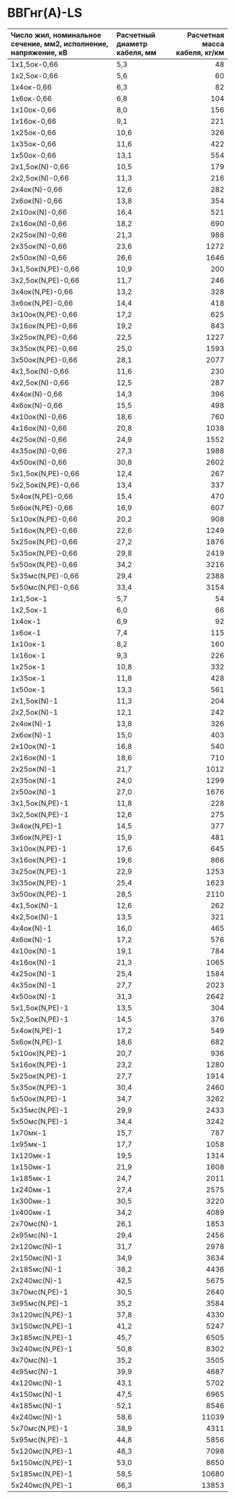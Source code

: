 # ВВГнг(А)-LS

| Число жил, номинальное сечение, мм2, исполнение, напряжение, кВ   | Расчетный диаметр кабеля, мм   |   Расчетная масса кабеля, кг/км |
|:------------------------------------------------------------------|:-------------------------------|--------------------------------:|
| 1х1,5ок-0,66                                                      | 5,3                            |                              48 |
| 1х2,5ок-0,66                                                      | 5,6                            |                              60 |
| 1х4ок-0,66                                                        | 6,3                            |                              82 |
| 1х6ок-0,66                                                        | 6,8                            |                             104 |
| 1х10ок-0,66                                                       | 8,0                            |                             156 |
| 1х16ок-0,66                                                       | 9,1                            |                             221 |
| 1х25ок-0,66                                                       | 10,6                           |                             326 |
| 1х35ок-0,66                                                       | 11,6                           |                             422 |
| 1х50ок-0,66                                                       | 13,1                           |                             554 |
| 2х1,5ок(N)-0,66                                                   | 10,5                           |                             179 |
| 2х2,5ок(N)-0,66                                                   | 11,3                           |                             216 |
| 2х4ок(N)-0,66                                                     | 12,6                           |                             282 |
| 2х6ок(N)-0,66                                                     | 13,8                           |                             354 |
| 2х10ок(N)-0,66                                                    | 16,4                           |                             521 |
| 2х16ок(N)-0,66                                                    | 18,2                           |                             690 |
| 2х25ок(N)-0,66                                                    | 21,3                           |                             988 |
| 2х35ок(N)-0,66                                                    | 23,6                           |                            1272 |
| 2х50ок(N)-0,66                                                    | 26,6                           |                            1646 |
| 3х1,5ок(N,PE)-0,66                                                | 10,9                           |                             200 |
| 3х2,5ок(N,PE)-0,66                                                | 11,7                           |                             246 |
| 3х4ок(N,PE)-0,66                                                  | 13,2                           |                             328 |
| 3х6ок(N,PE)-0,66                                                  | 14,4                           |                             418 |
| 3х10ок(N,PE)-0,66                                                 | 17,2                           |                             625 |
| 3х16ок(N,PE)-0,66                                                 | 19,2                           |                             843 |
| 3х25ок(N,PE)-0,66                                                 | 22,5                           |                            1227 |
| 3х35ок(N,PE)-0,66                                                 | 25,0                           |                            1593 |
| 3х50ок(N,PE)-0,66                                                 | 28,1                           |                            2077 |
| 4х1,5ок(N)-0,66                                                   | 11,6                           |                             230 |
| 4х2,5ок(N)-0,66                                                   | 12,5                           |                             287 |
| 4х4ок(N)-0,66                                                     | 14,3                           |                             396 |
| 4х6ок(N)-0,66                                                     | 15,5                           |                             498 |
| 4х10ок(N)-0,66                                                    | 18,6                           |                             760 |
| 4х16ок(N)-0,66                                                    | 20,8                           |                            1038 |
| 4х25ок(N)-0,66                                                    | 24,9                           |                            1552 |
| 4х35ок(N)-0,66                                                    | 27,3                           |                            1988 |
| 4х50ок(N)-0,66                                                    | 30,8                           |                            2602 |
| 5х1,5ок(N,PE)-0,66                                                | 12,4                           |                             267 |
| 5х2,5ок(N,PE)-0,66                                                | 13,4                           |                             337 |
| 5х4ок(N,PE)-0,66                                                  | 15,4                           |                             470 |
| 5х6ок(N,PE)-0,66                                                  | 16,9                           |                             607 |
| 5х10ок(N,PE)-0,66                                                 | 20,2                           |                             908 |
| 5х16ок(N,PE)-0,66                                                 | 22,6                           |                            1249 |
| 5х25ок(N,PE)-0,66                                                 | 27,2                           |                            1876 |
| 5х35ок(N,PE)-0,66                                                 | 29,8                           |                            2419 |
| 5х50ок(N,PE)-0,66                                                 | 34,2                           |                            3216 |
| 5х35мс(N,PE)-0,66                                                 | 29,4                           |                            2388 |
| 5х50мс(N,PE)-0,66                                                 | 33,4                           |                            3154 |
| 1х1,5ок-1                                                         | 5,7                            |                              54 |
| 1х2,5ок-1                                                         | 6,0                            |                              66 |
| 1х4ок-1                                                           | 6,9                            |                              92 |
| 1х6ок-1                                                           | 7,4                            |                             115 |
| 1х10ок-1                                                          | 8,2                            |                             160 |
| 1х16ок-1                                                          | 9,3                            |                             226 |
| 1х25ок-1                                                          | 10,8                           |                             332 |
| 1х35ок-1                                                          | 11,8                           |                             428 |
| 1х50ок-1                                                          | 13,3                           |                             561 |
| 2х1,5ок(N)-1                                                      | 11,3                           |                             204 |
| 2х2,5ок(N)-1                                                      | 12,1                           |                             242 |
| 2х4ок(N)-1                                                        | 13,8                           |                             326 |
| 2х6ок(N)-1                                                        | 15,0                           |                             403 |
| 2х10ок(N)-1                                                       | 16,8                           |                             540 |
| 2х16ок(N)-1                                                       | 18,6                           |                             710 |
| 2х25ок(N)-1                                                       | 21,7                           |                            1012 |
| 2х35ок(N)-1                                                       | 24,0                           |                            1299 |
| 2х50ок(N)-1                                                       | 27,0                           |                            1676 |
| 3х1,5ок(N,PE)-1                                                   | 11,8                           |                             228 |
| 3х2,5ок(N,PE)-1                                                   | 12,6                           |                             275 |
| 3х4ок(N,PE)-1                                                     | 14,5                           |                             377 |
| 3х6ок(N,PE)-1                                                     | 15,9                           |                             481 |
| 3х10ок(N,PE)-1                                                    | 17,6                           |                             645 |
| 3х16ок(N,PE)-1                                                    | 19,6                           |                             866 |
| 3х25ок(N,PE)-1                                                    | 22,9                           |                            1253 |
| 3х35ок(N,PE)-1                                                    | 25,4                           |                            1623 |
| 3х50ок(N,PE)-1                                                    | 28,5                           |                            2110 |
| 4х1,5ок(N)-1                                                      | 12,6                           |                             262 |
| 4х2,5ок(N)-1                                                      | 13,5                           |                             321 |
| 4х4ок(N)-1                                                        | 16,0                           |                             465 |
| 4х6ок(N)-1                                                        | 17,2                           |                             576 |
| 4х10ок(N)-1                                                       | 19,1                           |                             784 |
| 4х16ок(N)-1                                                       | 21,3                           |                            1065 |
| 4х25ок(N)-1                                                       | 25,4                           |                            1584 |
| 4х35ок(N)-1                                                       | 27,7                           |                            2023 |
| 4х50ок(N)-1                                                       | 31,3                           |                            2642 |
| 5х1,5ок(N,PE)-1                                                   | 13,5                           |                             304 |
| 5х2,5ок(N,PE)-1                                                   | 14,5                           |                             376 |
| 5х4ок(N,PE)-1                                                     | 17,2                           |                             549 |
| 5х6ок(N,PE)-1                                                     | 18,6                           |                             682 |
| 5х10ок(N,PE)-1                                                    | 20,7                           |                             936 |
| 5х16ок(N,PE)-1                                                    | 23,2                           |                            1280 |
| 5х25ок(N,PE)-1                                                    | 27,7                           |                            1914 |
| 5х35ок(N,PE)-1                                                    | 30,4                           |                            2460 |
| 5х50ок(N,PE)-1                                                    | 34,7                           |                            3262 |
| 5х35мс(N,PE)-1                                                    | 29,9                           |                            2433 |
| 5х50мс(N,PE)-1                                                    | 34,4                           |                            3242 |
| 1х70мк-1                                                          | 15,7                           |                             787 |
| 1х95мк-1                                                          | 17,7                           |                            1058 |
| 1х120мк-1                                                         | 19,5                           |                            1314 |
| 1х150мк-1                                                         | 21,9                           |                            1608 |
| 1х185мк-1                                                         | 24,7                           |                            2011 |
| 1х240мк-1                                                         | 27,4                           |                            2575 |
| 1х300мк-1                                                         | 30,5                           |                            3220 |
| 1х400мк-1                                                         | 34,2                           |                            4089 |
| 2х70мс(N)-1                                                       | 26,1                           |                            1853 |
| 2х95мс(N)-1                                                       | 29,4                           |                            2456 |
| 2х120мс(N)-1                                                      | 31,7                           |                            2978 |
| 2х150мс(N)-1                                                      | 34,9                           |                            3634 |
| 2х185мс(N)-1                                                      | 38,2                           |                            4436 |
| 2х240мс(N)-1                                                      | 42,5                           |                            5675 |
| 3х70мс(N,PE)-1                                                    | 30,5                           |                            2640 |
| 3х95мс(N,PE)-1                                                    | 35,2                           |                            3584 |
| 3х120мс(N,PE)-1                                                   | 37,8                           |                            4330 |
| 3х150мс(N,PE)-1                                                   | 41,2                           |                            5247 |
| 3х185мс(N,PE)-1                                                   | 45,7                           |                            6505 |
| 3х240мс(N,PE)-1                                                   | 50,8                           |                            8302 |
| 4х70мс(N)-1                                                       | 35,2                           |                            3505 |
| 4х95мс(N)-1                                                       | 39,9                           |                            4687 |
| 4х120мс(N)-1                                                      | 43,1                           |                            5702 |
| 4х150мс(N)-1                                                      | 47,5                           |                            6965 |
| 4х185мс(N)-1                                                      | 52,1                           |                            8546 |
| 4х240мс(N)-1                                                      | 58,6                           |                           11039 |
| 5х70мс(N,PE)-1                                                    | 38,9                           |                            4311 |
| 5х95мс(N,PE)-1                                                    | 44,8                           |                            5856 |
| 5х120мс(N,PE)-1                                                   | 48,3                           |                            7098 |
| 5х150мс(N,PE)-1                                                   | 53,0                           |                            8650 |
| 5х185мс(N,PE)-1                                                   | 58,5                           |                           10680 |
| 5х240мс(N,PE)-1                                                   | 66,3                           |                           13853 |
